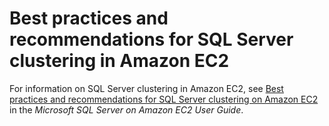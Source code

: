# Best practices and recommendations for SQL Server clustering in Amazon EC2<a name="aws-sql-clustering"></a>

For information on SQL Server clustering in Amazon EC2, see [Best practices and recommendations for SQL Server clustering on Amazon EC2](https://docs.aws.amazon.com/sql-server-ec2/latest/userguide/aws-sql-ec2-clustering.html) in the *Microsoft SQL Server on Amazon EC2 User Guide*\.